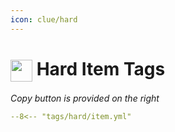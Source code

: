 ```yaml
---
icon: clue/hard
---
```


# <img style="vertical-align:middle" src="https://oldschool.runescape.wiki/images/Clue_scroll_%28hard%29_detail.png" width="35"> Hard Item Tags
_Copy button is provided on the right_
``` yaml title=""
--8<-- "tags/hard/item.yml"
```